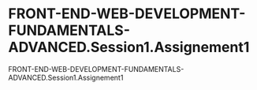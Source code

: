 # FRONT-END-WEB-DEVELOPMENT-FUNDAMENTALS-ADVANCED.Session1.Assignement1
FRONT-END-WEB-DEVELOPMENT-FUNDAMENTALS-ADVANCED.Session1.Assignement1
